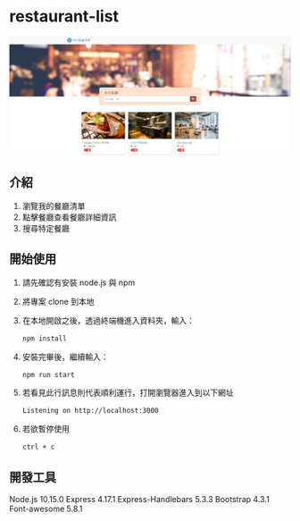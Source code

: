 # restaurant-list
![Index page about Restaurant List](./public/image/list_screenshot.png)

## 介紹
1. 瀏覽我的餐廳清單
2. 點擊餐廳查看餐廳詳細資訊
3. 搜尋特定餐廳

## 開始使用
1. 請先確認有安裝 node.js 與 npm
2. 將專案 clone 到本地
3. 在本地開啟之後，透過終端機進入資料夾，輸入：

   ```bash
   npm install
   ```

4. 安裝完畢後，繼續輸入：

   ```bash
   npm run start
   ```

5. 若看見此行訊息則代表順利運行，打開瀏覽器進入到以下網址

   ```bash
   Listening on http://localhost:3000
   ```

6. 若欲暫停使用

   ```bash
   ctrl + c
   ```

## 開發工具
Node.js 10.15.0
Express 4.17.1
Express-Handlebars 5.3.3
Bootstrap 4.3.1
Font-awesome 5.8.1

